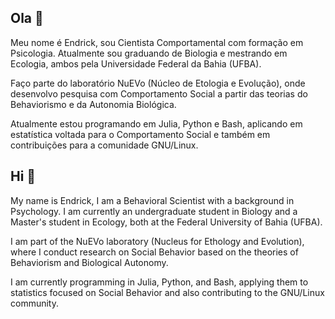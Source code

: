 ## Ola 👋

Meu nome é Endrick, sou Cientista Comportamental com formação em Psicologia. Atualmente sou graduando de Biologia e mestrando em Ecologia, ambos pela Universidade Federal da Bahia (UFBA).

Faço parte do laboratório NuEVo (Núcleo de Etologia e Evolução), onde desenvolvo pesquisa com Comportamento Social a partir das teorias do Behaviorismo e da Autonomia Biológica.

Atualmente estou programando em Julia, Python e Bash, aplicando em estatística voltada para o Comportamento Social e também em contribuições para a comunidade GNU/Linux.

## Hi 👋

My name is Endrick, I am a Behavioral Scientist with a background in Psychology. I am currently an undergraduate student in Biology and a Master's student in Ecology, both at the Federal University of Bahia (UFBA).

I am part of the NuEVo laboratory (Nucleus for Ethology and Evolution), where I conduct research on Social Behavior based on the theories of Behaviorism and Biological Autonomy.

I am currently programming in Julia, Python, and Bash, applying them to statistics focused on Social Behavior and also contributing to the GNU/Linux community.
